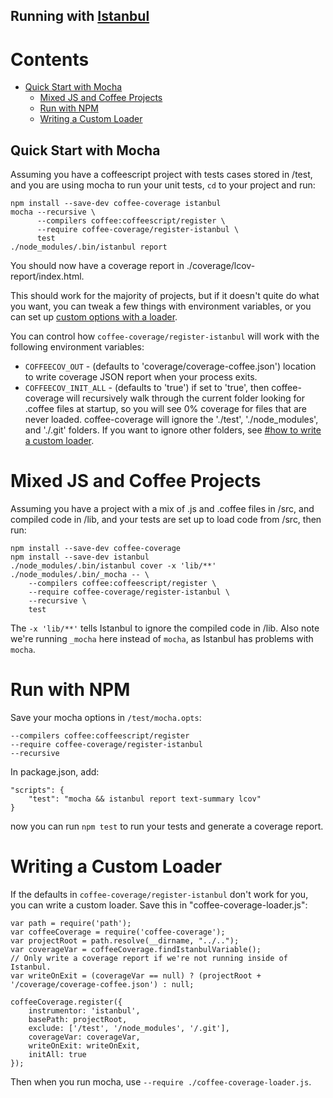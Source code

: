 Running with [Istanbul](https://github.com/gotwarlost/istanbul)
---------------------------------------------------------------

Contents
========

* [Quick Start with Mocha](#quick-start-with-mocha)
  * [Mixed JS and Coffee Projects](#mixed-js-and-coffee-projects)
  * [Run with NPM](#run-with-npm)
  * [Writing a Custom Loader](#writing-a-custom-loader)

Quick Start with Mocha
----------------------

Assuming you have a coffeescript project with tests cases stored in /test, and you are using
mocha to run your unit tests, `cd` to your project and run:

    npm install --save-dev coffee-coverage istanbul
    mocha --recursive \
          --compilers coffee:coffeescript/register \
          --require coffee-coverage/register-istanbul \
          test
    ./node_modules/.bin/istanbul report

You should now have a coverage report in ./coverage/lcov-report/index.html.

This should work for the majority of projects, but if it doesn't quite do what you want, you can
tweak a few things with environment variables, or you can set up
[custom options with a loader](#writing-a-custom-loader).

You can control how `coffee-coverage/register-istanbul` will work with the following environment
variables:

* `COFFEECOV_OUT` - (defaults to 'coverage/coverage-coffee.json') location to write coverage JSON
  report when your process exits.
* `COFFEECOV_INIT_ALL` - (defaults to 'true') if set to 'true', then coffee-coverage will
  recursively walk through the current folder looking for .coffee files at startup, so you will see
  0% coverage for files that are never loaded.  coffee-coverage will ignore the './test',
  './node_modules', and './.git' folders.  If you want to ignore other folders, see
  [#how to write a custom loader](#writing-a-custom-loader).


Mixed JS and Coffee Projects
============================

Assuming you have a project with a mix of .js and .coffee files in /src, and compiled code in /lib,
and your tests are set up to load code from /src, then run:

    npm install --save-dev coffee-coverage
    npm install --save-dev istanbul
    ./node_modules/.bin/istanbul cover -x 'lib/**' ./node_modules/.bin/_mocha -- \
        --compilers coffee:coffeescript/register \
        --require coffee-coverage/register-istanbul \
        --recursive \
        test

The `-x 'lib/**'` tells Istanbul to ignore the compiled code in /lib.  Also note we're running
`_mocha` here instead of `mocha`, as Istanbul has problems with `mocha`.

Run with NPM
============

Save your mocha options in `/test/mocha.opts`:

    --compilers coffee:coffeescript/register
    --require coffee-coverage/register-istanbul
    --recursive

In package.json, add:

    "scripts": {
        "test": "mocha && istanbul report text-summary lcov"
    }

now you can run `npm test` to run your tests and generate a coverage report.

Writing a Custom Loader
=======================

If the defaults in `coffee-coverage/register-istanbul` don't work for you, you can write a custom
loader.  Save this in "coffee-coverage-loader.js":

    var path = require('path');
    var coffeeCoverage = require('coffee-coverage');
    var projectRoot = path.resolve(__dirname, "../..");
    var coverageVar = coffeeCoverage.findIstanbulVariable();
    // Only write a coverage report if we're not running inside of Istanbul.
    var writeOnExit = (coverageVar == null) ? (projectRoot + '/coverage/coverage-coffee.json') : null;

    coffeeCoverage.register({
        instrumentor: 'istanbul',
        basePath: projectRoot,
        exclude: ['/test', '/node_modules', '/.git'],
        coverageVar: coverageVar,
        writeOnExit: writeOnExit,
        initAll: true
    });

Then when you run mocha, use `--require ./coffee-coverage-loader.js`.

